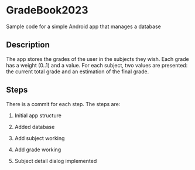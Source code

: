 # GradeBook2023
Sample code for a simple Android app that manages a database

## Description
The app stores the grades of the user in the subjects they wish. Each grade has a weight (0..1) and a value.
For each subject, two values are presented: the current total grade and an estimation of the final grade.

## Steps
There is a commit for each step. The steps are:

1. Initial app structure

1. Added database

1. Add subject working

1. Add grade working

1. Subject detail dialog implemented
